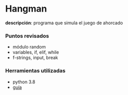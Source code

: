 # Hangman

**descripción**: programa que simula el juego de ahorcado

### Puntos revisados

- módulo random
- variables, if, elif, while
- f-strings, input, break

### Herramientas utilizadas

- python 3.8
- [guía](https://github.com/calthoff/self_taught/blob/master/python_ex239.py/)
